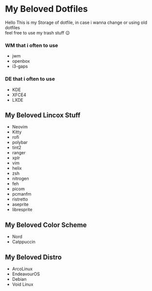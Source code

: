 # My Beloved Dotfiles
Hello This is my Storage of dotfile, in case i wanna change or using old dotfiles</br>
feel free to use my trash stuff :wink:

<!-- favthing -->
### WM that i often to use
- jwm
- openbox
- i3-gaps

### DE that i often to use
- KDE
- XFCE4
- LXDE

## My Beloved Lincox Stuff
- Neovim
- Kitty
- rofi
- polybar
- tint2
- ranger
- xplr
- vim
- helix
- zsh
- nitrogen
- feh
- picom
- pcmanfm
- ristretto
- aseprite
- libresprite

## My Beloved Color Scheme
- Nord
- Catppuccin

## My Beloved Distro
- ArcoLinux
- EndeavourOS
- Debian
- Void Linux
